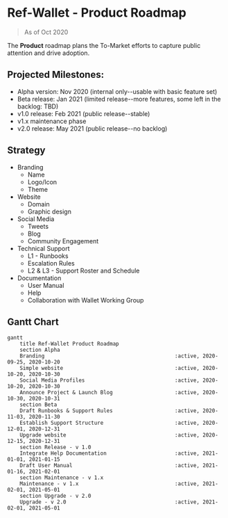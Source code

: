 # Ref-Wallet - Product Roadmap

> As of Oct 2020

The **Product** roadmap plans the To-Market efforts to capture public attention and drive adoption.

## Projected Milestones:

 * Alpha version: Nov 2020 (internal only--usable with basic feature set)
 * Beta release: Jan 2021 (limited release--more features, some left in the backlog: TBD)
 * v1.0 release: Feb 2021 (public release--stable)
 * v1.x maintenance phase
 * v2.0 release: May 2021 (public release--no backlog)

## Strategy

 * Branding
     * Name
     * Logo/Icon
     * Theme
 * Website
     * Domain
     * Graphic design
 * Social Media
     * Tweets
     * Blog
     * Community Engagement
 * Technical Support
     * L1 - Runbooks
     * Escalation Rules
     * L2 & L3 - Support Roster and Schedule
 * Documentation
     * User Manual
     * Help
     * Collaboration with Wallet Working Group

## Gantt Chart

```mermaid
gantt
    title Ref-Wallet Product Roadmap
    section Alpha
    Branding                                          :active, 2020-09-25, 2020-10-20
    Simple website                                    :active, 2020-10-20, 2020-10-30
    Social Media Profiles                             :active, 2020-10-20, 2020-10-30
    Announce Project & Launch Blog                    :active, 2020-10-30, 2020-10-31
    section Beta
    Draft Runbooks & Support Rules                    :active, 2020-11-03, 2020-11-30
    Establish Support Structure                       :active, 2020-12-01, 2020-12-31
    Upgrade website                                   :active, 2020-12-15, 2020-12-31
    section Release - v 1.0
    Integrate Help Documentation                      :active, 2021-01-01, 2021-01-15
    Draft User Manual                                 :active, 2021-01-16, 2021-02-01
    section Maintenance - v 1.x
    Maintenance - v 1.x                               :active, 2021-02-01, 2021-05-01
    section Upgrade - v 2.0
    Upgrade - v 2.0                                   :active, 2021-02-01, 2021-05-01
```
